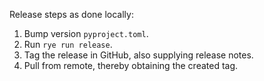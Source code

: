 Release steps as done locally:

1. Bump version `pyproject.toml`.
2. Run `rye run release`.
3. Tag the release in GitHub, also supplying release notes.
4. Pull from remote, thereby obtaining the created tag.